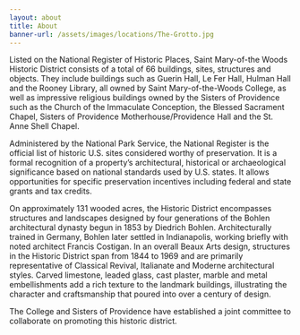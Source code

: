 ```yaml
---
layout: about
title: About
banner-url: /assets/images/locations/The-Grotto.jpg
---
```

Listed on the National Register of Historic Places, Saint Mary-of-the Woods Historic District consists of a total of 66 buildings, sites, structures and objects. They include buildings such as Guerin Hall, Le Fer Hall, Hulman Hall and the Rooney Library, all owned by Saint Mary-of-the-Woods College, as well as impressive religious buildings owned by the Sisters of Providence such as the Church of the Immaculate Conception, the Blessed Sacrament Chapel, Sisters of Providence Motherhouse/Providence Hall and the St. Anne Shell Chapel.

Administered by the National Park Service, the National Register is the official list of historic U.S. sites considered worthy of preservation. It is a formal recognition of a property’s architectural, historical or archaeological significance based on national standards used by U.S. states. It allows opportunities for specific preservation incentives including federal and state grants and tax credits.

On approximately 131 wooded acres, the Historic District encompasses structures and landscapes designed by four generations of the Bohlen architectural dynasty begun in 1853 by Diedrich Bohlen. Architecturally trained in Germany, Bohlen later settled in Indianapolis, working briefly with noted architect Francis Costigan. In an overall Beaux Arts design, structures in the Historic District span from 1844 to 1969 and are primarily representative of Classical Revival, Italianate and Moderne architectural styles. Carved limestone, leaded glass, cast plaster, marble and metal embellishments add a rich texture to the landmark buildings, illustrating the character and craftsmanship that poured into over a century of design.

The College and Sisters of Providence have established a joint committee to collaborate on promoting this historic district.
